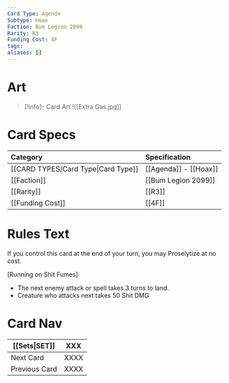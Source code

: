 ```yaml
---
Card Type: Agenda
Subtype: Hoax
Faction: Bum Legion 2099
Rarity: R3
Funding Cost: 4F
tags: 
aliases: []
---
```

# Art

> [!info]- Card Art
> ![[Extra Gas.jpg]]

# Card Specs

| Category                            | Specification     |
|:----------------------------------- |:----------------- |
| [[CARD TYPES/Card Type\|Card Type]] | [[Agenda]] - [[Hoax]] |
| [[Faction]]                         | [[Bum Legion 2099]]              |
| [[Rarity]]                          | [[R3]]              |
| [[Funding Cost]]                    | [[4F]]            |

# Rules Text

If you control this card at the end of your turn, you may Proselytize at no cost.

[Running on Shit Fumes]
- The next enemy attack or spell takes 3 turns to land.
- Creature who attacks next takes 50 Shit DMG

# Card Nav

| [[Sets\|SET]] | XXX |  
| --- | --- |  
| Next Card | XXXX |  
| Previous Card | XXXX |  

